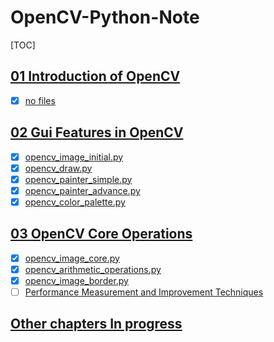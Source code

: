 
# OpenCV-Python-Note
[TOC]

## [01 Introduction of OpenCV](https://github.com/GoffYue/opencv-python-note/tree/master/01%20Introduction%20to%20OpenCV)

- [x] [no files](https://github.com/GoffYue/opencv-python-note/blob/master/01%20Introduction%20to%20OpenCV/NoFile) 

## [02 Gui Features in OpenCV](https://github.com/GoffYue/opencv-python-note/tree/master/02%20Gui%20Features%20in%20OpenCV)

- [x] [opencv_image_initial.py](https://github.com/GoffYue/opencv-python-note/blob/master/02%20Gui%20Features%20in%20OpenCV/opencv_image_initial.py)
- [x] [opencv_draw.py](https://github.com/GoffYue/opencv-python-note/blob/master/02%20Gui%20Features%20in%20OpenCV/opencv_draw.py)
- [x] [opencv_painter_simple.py](https://github.com/GoffYue/opencv-python-note/blob/master/02%20Gui%20Features%20in%20OpenCV/opencv_painter_simple.py)
- [x] [opencv_painter_advance.py](https://github.com/GoffYue/opencv-python-note/blob/master/02%20Gui%20Features%20in%20OpenCV/opencv_painter_advance.py)
- [x] [opencv_color_palette.py](https://github.com/GoffYue/opencv-python-note/blob/master/02%20Gui%20Features%20in%20OpenCV/opencv_color_palette.py)

## [03 OpenCV Core Operations](https://github.com/GoffYue/opencv-python-note/tree/master/03%20Core%20Operations)

- [x] [opencv_image_core.py](https://github.com/GoffYue/opencv-python-note/blob/master/03%20Core%20Operations/opencv_image_core.py)
- [x] [opencv_arithmetic_operations.py](https://github.com/GoffYue/opencv-python-note/blob/master/03%20Core%20Operations/opencv_arithmetic_operations.py)
- [x] [opencv_image_border.py](https://github.com/GoffYue/opencv-python-note/blob/master/03%20Core%20Operations/opencv_image_border.py)
- [ ] [Performance Measurement and Improvement Techniques](https://github.com/GoffYue/opencv-python-note)

## [Other chapters  In progress](https://github.com/GoffYue/opencv-python-note)